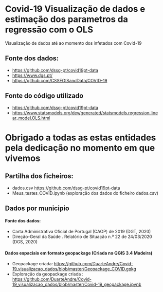# Covid-19 Visualização de dados e estimação dos parametros da regressão com o OLS
Visualização de dados até ao momento dos infetados com Covid-19

## Fonte dos dados:
- https://github.com/dssg-pt/covid19pt-data
- https://www.dgs.pt/
- https://github.com/CSSEGISandData/COVID-19

## Fonte do código utilizado
- https://github.com/dssg-pt/covid19pt-data
- https://www.statsmodels.org/dev/generated/statsmodels.regression.linear_model.OLS.html

# Obrigado a todas as estas entidades pela dedicação no momento em que vivemos


## Partilha dos ficheiros:
- dados.csv https://github.com/dssg-pt/covid19pt-data
- Meus_testes_COVID.ipynb (exploração dos dados do ficheiro dados.csv)

## Dados por municipio
#### Fonte dos dados:
- Carta Administrativa Oficial de Portugal (CAOP) de 2019 (DGT, 2020)
- Direção-Geral da Saúde . Relatório de Situação n.º 22 de 24/03/2020 (DGS, 2020)

#### Dados espaciais em formato geopackage (Criada no QGIS 3.4 Madeira)
- Geopackage criada: https://github.com/DuarteAndre/Covid-19_visualizacao_dados/blob/master/Geopackage_COVID.gpkg
- Exploração da geopackage criada : https://github.com/DuarteAndre/Covid-19_visualizacao_dados/blob/master/Covid-19_geopackage.ipynb 

